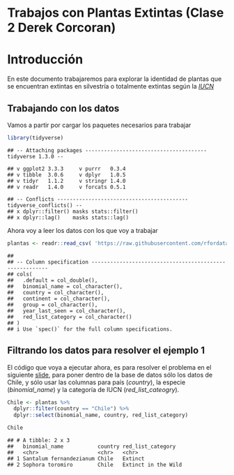 Trabajos con Plantas Extintas (Clase 2 Derek Corcoran)
================

# Introducción

En este documento trabajaremos para explorar la identidad de plantas que
se encuentran extintas en silvestría o totalmente extintas según la
[*IUCN*](https://www.iucnredlist.org/)

## Trabajando con los datos

Vamos a partir por cargar los paquetes necesarios para trabajar

``` r
library(tidyverse)
```

    ## -- Attaching packages --------------------------------------- tidyverse 1.3.0 --

    ## v ggplot2 3.3.3     v purrr   0.3.4
    ## v tibble  3.0.6     v dplyr   1.0.5
    ## v tidyr   1.1.2     v stringr 1.4.0
    ## v readr   1.4.0     v forcats 0.5.1

    ## -- Conflicts ------------------------------------------ tidyverse_conflicts() --
    ## x dplyr::filter() masks stats::filter()
    ## x dplyr::lag()    masks stats::lag()

Ahora voy a leer los datos con los que voy a trabajar

``` r
plantas <- readr::read_csv( 'https://raw.githubusercontent.com/rfordatascience/tidytuesday/master/data/2020/2020-08-18/plants.csv' )
```

    ## 
    ## -- Column specification --------------------------------------------------------
    ## cols(
    ##   .default = col_double(),
    ##   binomial_name = col_character(),
    ##   country = col_character(),
    ##   continent = col_character(),
    ##   group = col_character(),
    ##   year_last_seen = col_character(),
    ##   red_list_category = col_character()
    ## )
    ## i Use `spec()` for the full column specifications.

## Filtrando los datos para resolver el ejemplo 1

El código que voya a ejecutar ahora, es para resolver el problema en el
siguiente
[slide](https://github.com/derek-corcoran-barrios/derek-corcoran-barrios.github.io/blob/master/Clase2/Clase2InvestigacionReproducible.Rmd),
para poner dentro de la base de datos sólo los datos de Chile, y sólo
usar las columnas para país (*country*), la especie (*binomial\_name*) y
la categoría de IUCN (*red\_list\_cateogry*).

``` r
Chile <- plantas %>%
  dplyr::filter(country == "Chile") %>%
  dplyr::select(binomial_name, country, red_list_category)

Chile
```

    ## # A tibble: 2 x 3
    ##   binomial_name           country red_list_category  
    ##   <chr>                   <chr>   <chr>              
    ## 1 Santalum fernandezianum Chile   Extinct            
    ## 2 Sophora toromiro        Chile   Extinct in the Wild
